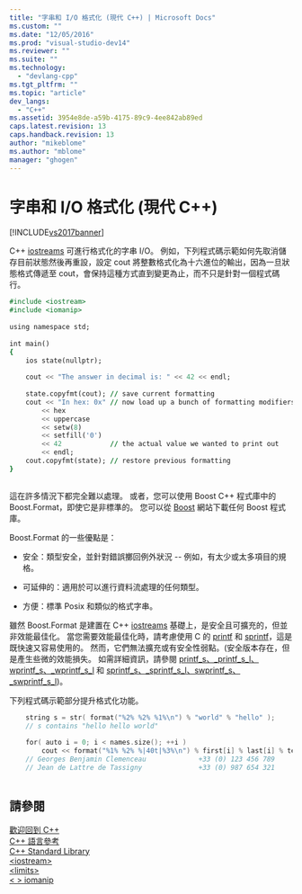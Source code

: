 ```yaml
---
title: "字串和 I/O 格式化 (現代 C++) | Microsoft Docs"
ms.custom: ""
ms.date: "12/05/2016"
ms.prod: "visual-studio-dev14"
ms.reviewer: ""
ms.suite: ""
ms.technology: 
  - "devlang-cpp"
ms.tgt_pltfrm: ""
ms.topic: "article"
dev_langs: 
  - "C++"
ms.assetid: 3954e8de-a59b-4175-89c9-4ee842ab89ed
caps.latest.revision: 13
caps.handback.revision: 13
author: "mikeblome"
ms.author: "mblome"
manager: "ghogen"
---
```

# 字串和 I/O 格式化 (現代 C++)
[!INCLUDE[vs2017banner](../assembler/inline/includes/vs2017banner.md)]

C\+\+ [iostreams](../standard-library/iostream.md) 可進行格式化的字串 I\/O。  例如，下列程式碼示範如何先取消儲存目前狀態然後再重設，設定 cout 將整數格式化為十六進位的輸出，因為一旦狀態格式傳遞至 cout，會保持這種方式直到變更為止，而不只是針對一個程式碼行。  
  
```fortran  
#include <iostream>  
#include <iomanip>  
  
using namespace std;  
  
int main()   
{  
    ios state(nullptr);  
  
    cout << "The answer in decimal is: " << 42 << endl;  
  
    state.copyfmt(cout); // save current formatting  
    cout << "In hex: 0x" // now load up a bunch of formatting modifiers  
        << hex   
        << uppercase   
        << setw(8)   
        << setfill('0')   
        << 42            // the actual value we wanted to print out  
        << endl;  
    cout.copyfmt(state); // restore previous formatting  
}  
  
```  
  
 這在許多情況下都完全難以處理。  或者，您可以使用 Boost C\+\+ 程式庫中的 Boost.Format，即使它是非標準的。  您可以從 [Boost](http://www.boost.org/) 網站下載任何 Boost 程式庫。  
  
 Boost.Format 的一些優點是：  
  
-   安全：類型安全，並針對錯誤擲回例外狀況 \-\- 例如，有太少或太多項目的規格。  
  
-   可延伸的：適用於可以進行資料流處理的任何類型。  
  
-   方便：標準 Posix 和類似的格式字串。  
  
 雖然 Boost.Format 是建置在 C\+\+ [iostreams](../standard-library/iostream-programming.md) 基礎上，是安全且可擴充的，但並非效能最佳化。  當您需要效能最佳化時，請考慮使用 C 的 [printf](../c-runtime-library/reference/printf-printf-l-wprintf-wprintf-l.md) 和 [sprintf](../c-runtime-library/reference/sprintf-sprintf-l-swprintf-swprintf-l-swprintf-l.md)，這是既快速又容易使用的。  然而，它們無法擴充或有安全性弱點。\(安全版本存在，但是產生些微的效能損失。  如需詳細資訊，請參閱 [printf\_s、\_printf\_s\_l、wprintf\_s、\_wprintf\_s\_l](../c-runtime-library/reference/printf-s-printf-s-l-wprintf-s-wprintf-s-l.md) 和 [sprintf\_s、\_sprintf\_s\_l、swprintf\_s、\_swprintf\_s\_l](../c-runtime-library/reference/sprintf-s-sprintf-s-l-swprintf-s-swprintf-s-l.md)\)。  
  
 下列程式碼示範部分提升格式化功能。  
  
```cpp  
    string s = str( format("%2% %2% %1%\n") % "world" % "hello" );  
    // s contains "hello hello world"    
  
    for( auto i = 0; i < names.size(); ++i )  
        cout << format("%1% %2% %|40t|%3%\n") % first[i] % last[i] % tel[i];  
    // Georges Benjamin Clemenceau             +33 (0) 123 456 789  
    // Jean de Lattre de Tassigny              +33 (0) 987 654 321  
  
```  
  
## 請參閱  
 [歡迎回到 C\+\+](../cpp/welcome-back-to-cpp-modern-cpp.md)   
 [C\+\+ 語言參考](../cpp/cpp-language-reference.md)   
 [C\+\+ Standard Library](../standard-library/cpp-standard-library-reference.md)   
 [\<iostream\>](../standard-library/iostream.md)   
 [\<limits\>](../standard-library/limits.md)   
 [\< \> iomanip](../standard-library/iomanip.md)
